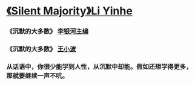 # [《Silent Majority》Li Yinhe](https://github.com/zfy68/gitblog/issues/69)

### 《沉默的大多数》  [李银河主编](https://zh.wikipedia.org/zh-hans/%E6%9D%8E%E9%93%B6%E6%B2%B3)
### 《沉默的大多数》  [王小波](https://github.com/zfy68/gitblog/issues/68)


### 从话语中，你很少能学到人性，从沉默中却能。假如还想学得更多，那就要继续一声不吭。